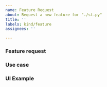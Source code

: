 ```yaml
---
name: Feature Request
about: Request a new feature for "./st.py"
title: ''
labels: kind/feature
assignees: ''

---
```

### Feature request

<!-- Please describe the feature request and why you would like to have it -->

### Use case

<!-- Please add a concrete use case to demonstrate how such a feature would add value for the user. If you don't have a use case for your feature, please remove this section (however providing a good use case increases the likelihood to be picked up) -->

### UI Example

<!-- If this is about a new command or command line options, please let us know how you would add it to the "./st.py" UI (in the code block below). If this is not applicable for your feature, delete this section. -->

```

```

<!--
Optional Classifications, remove the '> ' to select:
> /kind good-first-issue
> /kind proposal
> /kind doc
> /kind cleanup
-->
